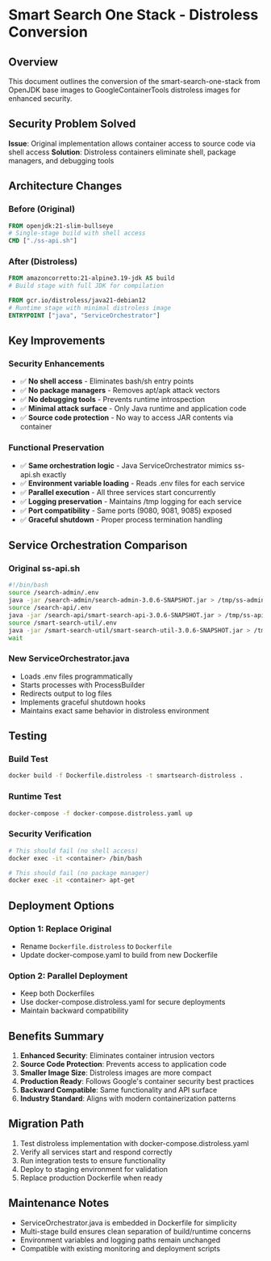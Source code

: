 # Smart Search One Stack - Distroless Conversion

## Overview
This document outlines the conversion of the smart-search-one-stack from OpenJDK base images to GoogleContainerTools distroless images for enhanced security.

## Security Problem Solved
**Issue**: Original implementation allows container access to source code via shell access
**Solution**: Distroless containers eliminate shell, package managers, and debugging tools

## Architecture Changes

### Before (Original)
```dockerfile
FROM openjdk:21-slim-bullseye
# Single-stage build with shell access
CMD ["./ss-api.sh"]
```

### After (Distroless)
```dockerfile
FROM amazoncorretto:21-alpine3.19-jdk AS build
# Build stage with full JDK for compilation

FROM gcr.io/distroless/java21-debian12
# Runtime stage with minimal distroless image
ENTRYPOINT ["java", "ServiceOrchestrator"]
```

## Key Improvements

### Security Enhancements
- ✅ **No shell access** - Eliminates bash/sh entry points
- ✅ **No package managers** - Removes apt/apk attack vectors
- ✅ **No debugging tools** - Prevents runtime introspection
- ✅ **Minimal attack surface** - Only Java runtime and application code
- ✅ **Source code protection** - No way to access JAR contents via container

### Functional Preservation
- ✅ **Same orchestration logic** - Java ServiceOrchestrator mimics ss-api.sh exactly
- ✅ **Environment variable loading** - Reads .env files for each service
- ✅ **Parallel execution** - All three services start concurrently
- ✅ **Logging preservation** - Maintains /tmp logging for each service
- ✅ **Port compatibility** - Same ports (9080, 9081, 9085) exposed
- ✅ **Graceful shutdown** - Proper process termination handling

## Service Orchestration Comparison

### Original ss-api.sh
```bash
#!/bin/bash
source /search-admin/.env
java -jar /search-admin/search-admin-3.0.6-SNAPSHOT.jar > /tmp/ss-admin.log &
source /search-api/.env
java -jar /search-api/smart-search-api-3.0.6-SNAPSHOT.jar > /tmp/ss-api.log &
source /smart-search-util/.env
java -jar /smart-search-util/smart-search-util-3.0.6-SNAPSHOT.jar > /tmp/ss-utils.log &
wait
```

### New ServiceOrchestrator.java
- Loads .env files programmatically
- Starts processes with ProcessBuilder
- Redirects output to log files
- Implements graceful shutdown hooks
- Maintains exact same behavior in distroless environment

## Testing

### Build Test
```bash
docker build -f Dockerfile.distroless -t smartsearch-distroless .
```

### Runtime Test
```bash
docker-compose -f docker-compose.distroless.yaml up
```

### Security Verification
```bash
# This should fail (no shell access)
docker exec -it <container> /bin/bash

# This should fail (no package manager)
docker exec -it <container> apt-get
```

## Deployment Options

### Option 1: Replace Original
- Rename `Dockerfile.distroless` to `Dockerfile`
- Update docker-compose.yaml to build from new Dockerfile

### Option 2: Parallel Deployment
- Keep both Dockerfiles
- Use docker-compose.distroless.yaml for secure deployments
- Maintain backward compatibility

## Benefits Summary

1. **Enhanced Security**: Eliminates container intrusion vectors
2. **Source Code Protection**: Prevents access to application code
3. **Smaller Image Size**: Distroless images are more compact
4. **Production Ready**: Follows Google's container security best practices
5. **Backward Compatible**: Same functionality and API surface
6. **Industry Standard**: Aligns with modern containerization patterns

## Migration Path

1. Test distroless implementation with docker-compose.distroless.yaml
2. Verify all services start and respond correctly
3. Run integration tests to ensure functionality
4. Deploy to staging environment for validation
5. Replace production Dockerfile when ready

## Maintenance Notes

- ServiceOrchestrator.java is embedded in Dockerfile for simplicity
- Multi-stage build ensures clean separation of build/runtime concerns
- Environment variables and logging paths remain unchanged
- Compatible with existing monitoring and deployment scripts
